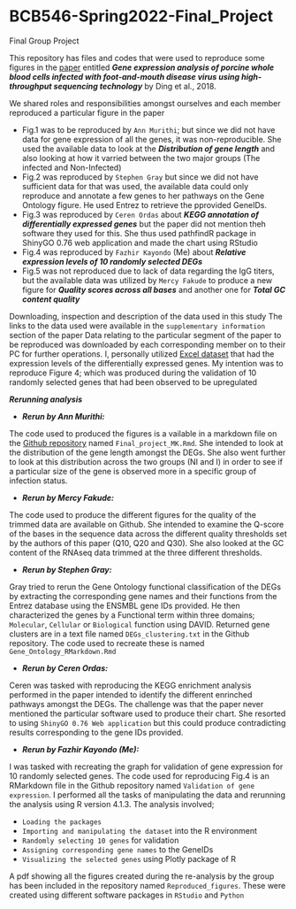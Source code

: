 # BCB546-Spring2022-Final_Project
Final Group Project

This repository has files and codes that were used to reproduce some figures in the [paper](https://doi.org/10.1371/journal.pone.0200081) entitled ***Gene expression analysis of porcine whole blood cells infected with foot-and-mouth disease virus using high-throughput sequencing technology*** by Ding et al., 2018. 

We shared roles and responsibilities amongst ourselves and each member reproduced a particular figure in the paper
- Fig.1 was to be reproduced by `Ann Murithi`; but since we did not have data for gene expression of all the genes, it was non-reproducible. She used the available data to look at the ***Distribution of gene length*** and also looking at how it varried between the two major groups (The infected and Non-Infected)
- Fig.2 was reproduced by `Stephen Gray` but since we did not have sufficient data for that was used, the available data could only reproduce and annotate a few genes to her pathways on the Gene Ontology figure. He used Entrez to retrieve the pprovided GeneIDs.
- Fig.3 was reproduced by `Ceren Ordas` about ***KEGG annotation of differentially expressed genes*** but the paper did not mention theh software they used for this. She thus used pathfindR package in ShinyGO 0.76 web application and made the chart using RStudio
- Fig.4 was reproduced by `Fazhir Kayondo` (Me) about ***Relative expression levels of 10 randomly selected DEGs***
- Fig.5 was not reproduced due to lack of data regarding the IgG titers, but the available data was utilized by `Mercy Fakude` to produce a new figure for ***Quality scores across all bases*** and another one for ***Total GC content quality***

Downloading, inspection and description of the data used in this study
  The links to the data used were available in the `supplementary information` section of the paper
  Data relating to the particular segment of the paper to be reproduced was downloaded by each corresponding member on to their PC for further operations.
  I, personally utilized [Excel dataset](https://journals.plos.org/plosone/article/file?type=supplementary&id=10.1371/journal.pone.0200081.s004) that had the expression levels of the differentially expressed genes.
  My intention was to reproduce Figure 4; which was produced during the validation of 10 randomly selected genes that had been observed to be upregulated
  
 ***Rerunning analysis***
- ***Rerun by Ann Murithi:***

 The code used to produced the figures is a vailable in a markdown file on the [Github repository](https://github.com/Fazhir/BCB546-Spring2022-Final_Project) named `Final_project_MK.Rmd`. She intended to look at the distribution of the gene length amongst the DEGs. She also went further to look at this distribution across the two groups (NI and I) in order to see if a particular size of the gene is observed more in a specific group of infection status.
    
- ***Rerun by Mercy Fakude:***

The code used to produce the different figures for the quality of the trimmed data are available on Github. She intended to examine the Q-score of the bases in the sequence data across the different quality thresholds set by the authors of this paper (Q10, Q20 and Q30). She also looked at the GC content of the RNAseq data trimmed at the three different thresholds.
    
- ***Rerun by Stephen Gray:***

Gray tried to rerun the Gene Ontology functional classification of the DEGs by extracting the corresponding gene names and their functions from the Entrez database using the ENSMBL gene IDs provided. He then characterized the genes by a Functional term within three domains; `Molecular`, `Cellular` or `Biological` function using DAVID. Returned gene clusters are in a text file named `DEGs_clustering.txt` in the Github repository. The code used to recreate these is named `Gene_Ontology_RMarkdown.Rmd`
 
- ***Rerun by Ceren Ordas:***

Ceren was tasked with reproducing the KEGG enrichment analysis performed in the paper intended to identify the different enrinched pathways amongst the DEGs. The challenge was that the paper never mentioned the particular software used to produce their chart. She resorted to using `ShinyGO 0.76 Web application` but this could produce contradicting results corresponding to the gene IDs provided. 
    
- ***Rerun by Fazhir Kayondo (Me):***

I was tasked with recreating the graph for validation of gene expression for 10 randomly selected genes. The code used for reproducing Fig.4 is an RMarkdown file in the Github repository named `Validation of gene expression`. I performed all the tasks of manipulating the data and rerunning the analysis using R version 4.1.3.
The analysis involved; 
  - `Loading the packages`
  - `Importing and manipulating the dataset` into the R environment
  - `Randomly selecting 10 genes` for validation
  - `Assigning corresponding gene names` to the GeneIDs
  - `Visualizing the selected genes` using Plotly package of R 
    
A pdf showing all the figures created during the re-analysis by the group has been included in the repository named `Reproduced_figures`. These were created using different software packages in `RStudio` and `Python`
